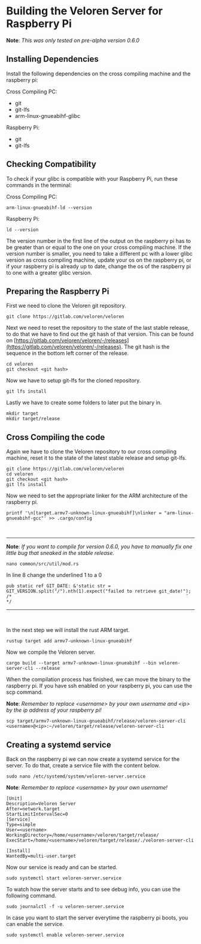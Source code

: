 # Building the Veloren Server for Raspberry Pi

**Note**: _This was only tested on pre-alpha version 0.6.0_

## Installing Dependencies

Install the following dependencies on the cross compiling machine and the raspberry pi:

Cross Compiling PC:

- git
- git-lfs
- arm-linux-gnueabihf-glibc

Raspberry Pi:

- git
- git-lfs

## Checking Compatibility

To check if your glibc is compatible with your Raspberry Pi, run these commands in the terminal:

Cross Compiling PC:

```shell
arm-linux-gnueabihf-ld --version
```

Raspberry Pi:

```shell
ld --version
```

The version number in the first line of the output on the raspberry pi has to be greater than or equal to the one on your cross compiling machine. If the version number is smaller, you need to take a different pc with a lower glibc version as cross compiling machine, update your os on the raspberry pi, or if your raspberry pi is already up to date, change the os of the raspberry pi to one with a greater glibc version.

## Preparing the Raspberry Pi

First we need to clone the Veloren git repository.

```shell
git clone https://gitlab.com/veloren/veloren
```

Next we need to reset the repository to the state of the last stable release, to do that we have to find out the git hash of that version. This can be found on [https://gitlab.com/veloren/veloren/-/releases](https://gitlab.com/veloren/veloren/-/releases). The git hash is the sequence in the bottom left corner of the release.

```shell
cd veloren
git checkout <git hash>
```

Now we have to setup git-lfs for the cloned repository.

```shell
git lfs install
```

Lastly we have to create some folders to later put the binary in.

```shell
mkdir target
mkdir target/release
```

## Cross Compiling the code

Again we have to clone the Veloren repository to our cross compiling machine, reset it to the state of the latest stable release and setup git-lfs.

```shell
git clone https://gitlab.com/veloren/veloren
cd veloren
git checkout <git hash>
git lfs install
```

Now we need to set the appropriate linker for the ARM architecture of the raspberry pi.

```shell
printf '\n[target.armv7-unknown-linux-gnueabihf]\nlinker = "arm-linux-gnueabihf-gcc"' >> .cargo/config
```

<br/>

---

**Note**: _If you want to compile for version 0.6.0, you have to manually fix one little bug that sneaked in the stable release._

```shell
nano common/src/util/mod.rs
```

In line 8 change the underlined 1 to a 0

```rust,ignore
pub static ref GIT_DATE: &'static str = GIT_VERSION.split("/").nth(1).expect("failed to retrieve git_date!");
/*                                                                 ¯                                       */
```

---

<br/>

In the next step we will install the rust ARM target.

```shell
rustup target add armv7-unknown-linux-gnueabihf
```

Now we compile the Veloren server.

```shell
cargo build --target armv7-unknown-linux-gnueabihf --bin veloren-server-cli --release
```

When the compilation process has finished, we can move the binary to the raspberry pi. If you have ssh enabled on your raspberry pi, you can use the scp command.

**Note**: _Remember to replace \<username\> by your own username and \<ip\> by the ip address of your raspberry pi!_

```shell
scp target/armv7-unknown-linux-gnueabihf/release/veloren-server-cli <username>@<ip>:~/veloren/target/release/veloren-server-cli
```

## Creating a systemd service

Back on the raspberry pi we can now create a systemd service for the server. To do that, create a service file with the content below.

```shell
sudo nano /etc/systemd/system/veloren-server.service
```

**Note**: _Remember to replace \<username\> by your own username!_

```
[Unit]
Description=Veloren Server
After=network.target
StartLimitIntervalSec=0
[Service]
Type=simple
User=<username>
WorkingDirectory=/home/<username>/veloren/target/release/
ExecStart=/home/<username>/veloren/target/release/./veloren-server-cli

[Install]
WantedBy=multi-user.target
```

Now our service is ready and can be started.

```shell
sudo systemctl start veloren-server.service
```

To watch how the server starts and to see debug info, you can use the following command.

```shell
sudo journalctl -f -u veloren-server.service
```

In case you want to start the server everytime the raspberry pi boots, you can enable the service.

```shell
sudo systemctl enable veloren-server.service
```
